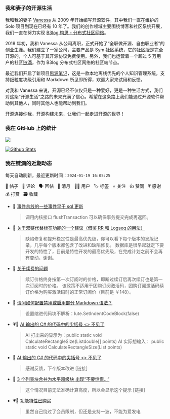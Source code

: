 ### 我和妻子的开源生活

我和我的妻子 [Vanessa](https://github.com/Vanessa219) 从 2009 年开始编写开源软件，其中我们一直在维护的 Solo 项目到现在已经有 10 年了。我们的创作领域主要围绕博客和社区系统开展，我们一直在努力实现 [B3log 构思 - 分布式社区网络](https://ld246.com/article/1546941897596)。

2018 年初，我和 Vanessa 从公司离职，正式开始了“全职做开源、自由职业者”的创业生涯。我们建立了一家公司，主要产品是 Sym 社区系统，它的[社区版](https://github.com/88250/symphony)是完全开源的，个人可基于其开源协议免费使用。另外，我们也运营着一个超过 5 万用户的社区[链滴](https://ld246.com)，作为 B3log 分布式社区网络的社区端节点。

最近我们开启了新项目[思源笔记](https://github.com/siyuan-note/siyuan)，这是一款本地离线优先的个人知识管理系统，支持细粒度块级引用和 Markdown 所见即所得，欢迎大家来试用和反馈。

对我和 Vanessa 来说，开源已经不仅仅只是一种爱好，更是一种生活方式，我们对这条“开源生活”之路的未来充满了信心。希望在这条路上我们能通过开源软件帮助到其他人，同时其他人也能帮助到我们。

开源连接你我，开源构建未来，让我们一起走进开源的世界！

### 我在 GitHub 上的统计

<a title="Hits" target="_blank" href="https://github.com/88250/88250"><img src="https://hits.b3log.org/88250/88250.svg"></a>

[![Github Stats](https://github-readme-stats.vercel.app/api?username=88250&theme=tokyonight&show_icons=true)](https://github.com/88250)

<!--events start -->

### 我在链滴的近期动态

每天自动刷新，最近更新时间：`2024-01-19 16:05:25`

📝 帖子 &nbsp; 💬 评论 &nbsp; 🗣 回帖 &nbsp; 🌙 清月 &nbsp; 👨‍💻 用户 &nbsp; 🏷️ 标签 &nbsp; ⭐️ 关注 &nbsp; 👍 赞同 &nbsp; 💗 感谢 &nbsp; 💰 打赏 &nbsp; 🗃 收藏

* 💬 [事件总线的一些事件早于 sql 更新](https://ld246.com/article/1705628269512/comment/1705632088543#comments)

  > 调用内核接口 flushTransaction 可以确保事务提交完成再返回。
* 💬 [关于双链代替标签功能的一个建议（借鉴 RR 和 Logseq 的用法）](https://ld246.com/article/1690702712149/comment/1705621812923#comments)

  > 缺陷修复和提升稳定性是最高优先级，你可以看下每个版本的发版记录，几乎每个版本都包含了改进和缺陷修复。 数据库是很早起就定下要开发的特性了，目前是特性开发的最高优先级，在完成计划之前不会再有变动，谢谢。
* 💬 [关于续费的问题](https://ld246.com/article/1705596715543/comment/1705621436855#comments)

  > 续订价格终身按第一次订阅时的价格，即断过续订后再次续订也是第一次订阅时的价格。 该政策不适用于团购订阅激活码，团购订阅激活码续订价格为购买激活码时的正常订阅价（目前是 ￥148）。
* 💬 [请问如何配置禁用或启用部分 Markdown 语法？](https://ld246.com/article/1705580853013/comment/1705588300271#comments)

  > 设置缩进代码块不解析：lute.SetIndentCodeBlock(false)
* 💗📝 [AI 输出的 C# 的代码中的尖括号 &lt;&gt; 不见了](https://ld246.com/article/1705559711034)

  > AI 打出来的显示为：public static void CalculateRectangleSize(Listdouble[] points) AI 实际想输入： public static void CalculateRectangleSize(List points)
* 💬 [AI 输出的 C# 的代码中的尖括号 &lt;&gt; 不见了](https://ld246.com/article/1705559711034/comment/1705588181265#comments)

  > 感谢反馈，下个版本改进 [链接]
* 💬 [3 个列表块合并为水平超级块 出现“不要惊慌...”](https://ld246.com/article/1705581230800/comment/1705583499340#comments)

  > 这个情况目前无法准确计算高度，所以会显示这个提示 [链接]
* 💗📝 [功能特性已购买](https://ld246.com/article/1705554389536)

  > 虽然自己绕过了会员限制，但还是支持一波，不能为爱发电


<!--events end -->
